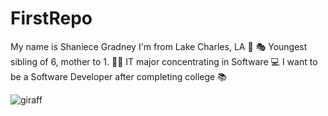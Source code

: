 # FirstRepo
My name is Shaniece Gradney
I'm from Lake Charles, LA 🦞 🎭
Youngest sibling of 6, mother to 1. 👩‍👧
IT major concentrating in Software 💻
I want to be a Software Developer after completing college 📚


![giraff](https://github.com/shaniecegradney/FirstRepo/assets/157509081/005116c4-75e9-4941-9dd8-00cfd76403cd)

